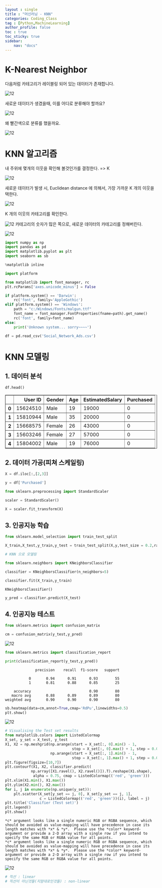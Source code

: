 ```yaml
---
layout : single
title : "머신러닝 - KNN"
categories: Coding_Class
tag : [Python,MachineLearning]
author_profile: false
toc : true
toc_sticky: true
sidebar:
    nav: "docs"
---
```

# K-Nearest Neighbor

다음처럼 카테고리가 레이블링 되어 있는 데이터가 존재합니다.

![12](/images/KNN/1.png)

새로운 데이터가 생겼을때, 이를 어디로 분류해야 할까요?

![12](/images/KNN/2.png)

왜 빨간색으로 분류를 했을까요.

![12](/images/KNN/3.png)

# KNN 알고리즘

내 주위에 몇개의 이웃을 확인해 볼것인가를 결정한다. => K

![12](/images/KNN/4.png)

새로운 데이터가 발생 시, Euclidean distance 에 의해서, 가장 가까운 K 개의 이웃을 택한다.

![12](/images/KNN/5.png)

 K 개의 이웃의 카테고리를 확인한다.

![12](/images/KNN/6.png)
카테고리의 숫자가 많은 쪽으로, 새로운 데이터의 카테고리를 정해버린다.

![12](/images/KNN/7.png)


```python
import numpy as np
import pandas as pd
import matplotlib.pyplot as plt
import seaborn as sb

%matplotlib inline

import platform

from matplotlib import font_manager, rc
plt.rcParams['axes.unicode_minus'] = False

if platform.system() == 'Darwin':
    rc('font', family='AppleGothic')
elif platform.system() == 'Windows':
    path = "c:/Windows/Fonts/malgun.ttf"
    font_name = font_manager.FontProperties(fname=path).get_name()
    rc('font', family=font_name)
else:
    print('Unknown system... sorry~~~~')
```


```python
df = pd.read_csv('Social_Network_Ads.csv')
```

# KNN 모델링

## 1. 데이터 분석


```python
df.head()
```




<div>
<style scoped>
    .dataframe tbody tr th:only-of-type {
        vertical-align: middle;
    }

    .dataframe tbody tr th {
        vertical-align: top;
    }

    .dataframe thead th {
        text-align: right;
    }
</style>
<table border="1" class="dataframe">
  <thead>
    <tr style="text-align: right;">
      <th></th>
      <th>User ID</th>
      <th>Gender</th>
      <th>Age</th>
      <th>EstimatedSalary</th>
      <th>Purchased</th>
    </tr>
  </thead>
  <tbody>
    <tr>
      <th>0</th>
      <td>15624510</td>
      <td>Male</td>
      <td>19</td>
      <td>19000</td>
      <td>0</td>
    </tr>
    <tr>
      <th>1</th>
      <td>15810944</td>
      <td>Male</td>
      <td>35</td>
      <td>20000</td>
      <td>0</td>
    </tr>
    <tr>
      <th>2</th>
      <td>15668575</td>
      <td>Female</td>
      <td>26</td>
      <td>43000</td>
      <td>0</td>
    </tr>
    <tr>
      <th>3</th>
      <td>15603246</td>
      <td>Female</td>
      <td>27</td>
      <td>57000</td>
      <td>0</td>
    </tr>
    <tr>
      <th>4</th>
      <td>15804002</td>
      <td>Male</td>
      <td>19</td>
      <td>76000</td>
      <td>0</td>
    </tr>
  </tbody>
</table>
</div>



## 2. 데이터 가공(피쳐 스케일링)


```python
X = df.iloc[:,[2,3]]
```


```python
y = df['Purchased']
```


```python
from sklearn.preprocessing import StandardScaler
```


```python
scaler = StandardScaler()
```


```python
X = scaler.fit_transform(X)
```

## 3. 인공지능 학습


```python
from sklearn.model_selection import train_test_split
```


```python
X_train,X_test,y_train,y_test = train_test_split(X,y,test_size = 0.2,random_state= 3)
```


```python
# KNN 으로 모델링
```


```python
from sklearn.neighbors import KNeighborsClassifier
```


```python
classifier = KNeighborsClassifier(n_neighbors=5)
```


```python
classifier.fit(X_train,y_train)
```




    KNeighborsClassifier()




```python
y_pred = classifier.predict(X_test)
```

## 4. 인공지능 테스트


```python
from sklearn.metrics import confusion_matrix
```


```python
cm = confusion_matrix(y_test,y_pred)
```

![12](/images/KNN/8.png)


```python
from sklearn.metrics import classification_report
```


```python
print(classification_report(y_test,y_pred))
```

                  precision    recall  f1-score   support
    
               0       0.94      0.91      0.93        55
               1       0.81      0.88      0.85        25
    
        accuracy                           0.90        80
       macro avg       0.88      0.89      0.89        80
    weighted avg       0.90      0.90      0.90        80
    
    


```python
sb.heatmap(data=cm,annot=True,cmap='RdPu',linewidths=0.5)
plt.show()
```


    
![12](/images/KNN/9.png)
    



```python
# Visualising the Test set results
from matplotlib.colors import ListedColormap
X_set, y_set = X_test, y_test
X1, X2 = np.meshgrid(np.arange(start = X_set[:, 0].min() - 1, 
                               stop = X_set[:, 0].max() + 1, step = 0.01),
                     np.arange(start = X_set[:, 1].min() - 1, 
                               stop = X_set[:, 1].max() + 1, step = 0.01))
plt.figure(figsize=[10,7])
plt.contourf(X1, X2, classifier.predict(
            np.array([X1.ravel(), X2.ravel()]).T).reshape(X1.shape),
             alpha = 0.75, cmap = ListedColormap(('red', 'green')))
plt.xlim(X1.min(), X1.max())
plt.ylim(X2.min(), X2.max())
for i, j in enumerate(np.unique(y_set)):
    plt.scatter(X_set[y_set == j, 0], X_set[y_set == j, 1],
                c = ListedColormap(('red', 'green'))(i), label = j)
plt.title('Classifier (Test set)')
plt.legend()
plt.show()
```

    *c* argument looks like a single numeric RGB or RGBA sequence, which should be avoided as value-mapping will have precedence in case its length matches with *x* & *y*.  Please use the *color* keyword-argument or provide a 2-D array with a single row if you intend to specify the same RGB or RGBA value for all points.
    *c* argument looks like a single numeric RGB or RGBA sequence, which should be avoided as value-mapping will have precedence in case its length matches with *x* & *y*.  Please use the *color* keyword-argument or provide a 2-D array with a single row if you intend to specify the same RGB or RGBA value for all points.
    


    
![12](/images/KNN/10.png)
    



```python
# 직선 : linear
# 직선이 아닌것들(지맘대로인것들) : non-linear
```
